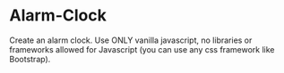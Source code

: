 # Alarm-Clock
Create an alarm clock. Use ONLY vanilla javascript, no libraries or frameworks allowed for Javascript (you can use any css framework like Bootstrap).
